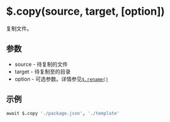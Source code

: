 # $.copy(source, target, [option])

复制文件。

## 参数

- source - 待复制的文件
- target - 待复制至的目录
- option - 可选参数。详情参见[`$.rename()`](rename.md)

## 示例

```coffeescript
await $.copy './package.json', './template'
```